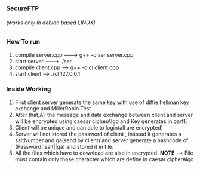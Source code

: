 ### SecureFTP
###### (works only in debian based LINUX)

### How To run
1. compile server.cpp ---> g++ -o ser server.cpp
2. start server ---> ./ser <PortNo>
3. compile client.cpp --> g++ -o cl client.cpp
4. start client -->  ./cl 127.0.0.1 <SamePortNo as Server>

### Inside Working 
1. First client server generate the same key with use of diffie hellman key exchange and MillerRobin Test.
2. After that,All the message and data exchange between client and server will be encrypted using caesar cipherAlgo and Key generates in part1.
3. Client will be unique and can able to login(all are encrypted)
3. Server will not stored the password of client , instead it generates a saltNumber and qa(send by client) and server generate a hashcode of (Password||salt||qa) and stored it in file.
4. All the files which have to download are also in encrypted.
**NOTE** --> File must contain only those character which are define in caesar cipherAlgo
  
